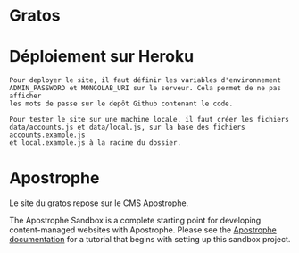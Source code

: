 # Gratos

# Déploiement sur Heroku

    Pour deployer le site, il faut définir les variables d'environnement
    ADMIN_PASSWORD et MONGOLAB_URI sur le serveur. Cela permet de ne pas afficher
    les mots de passe sur le depôt Github contenant le code.

    Pour tester le site sur une machine locale, il faut créer les fichiers
    data/accounts.js et data/local.js, sur la base des fichiers accounts.example.js
    et local.example.js à la racine du dossier.

# Apostrophe

Le site du gratos repose sur le CMS Apostrophe.

The Apostrophe Sandbox is a complete starting point for developing content-managed websites with Apostrophe. Please see the [Apostrophe documentation](http://apostrophenow.org) for a tutorial that begins with setting up this sandbox project.
